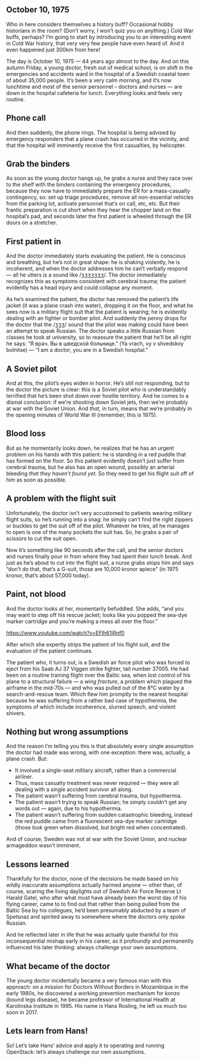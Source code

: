 ## October 10, 1975 <!-- .element: class="hidden" --> 

<!-- Note -->
Who in here considers themselves a history buff? Occasional hobby
historians in the room? (Don’t worry, I won’t quiz you on anything.)
Cold War buffs, perhaps? I’m going to start by introducing you to an
interesting event in Cold War history, that very very few people have
even heard of. And it even happened just 300km from here!

The day is October 10, 1975 — 44 years ago almost to the day. And on
this autumn Friday, a young doctor, fresh out of medical school, is on
shift in the emergencies and accidents ward in the hospital of a
Swedish coastal town of about 35,000 people. It’s been a very calm
morning, and it’s now lunchtime and most of the senior personnel –
doctors and nurses — are down in the hospital cafeteria for
lunch. Everything looks and feels very routine.


## Phone call <!-- .element: class="hidden" --> 

<!-- Note -->
And then suddenly, the phone rings. The hospital is being advised by
emergency responders that a plane crash has occurred in the vicinity,
and that the hospital will imminently receive the first casualties,
by helicopter.


## Grab the binders <!-- .element: class="hidden" --> 

<!-- Note -->
As soon as the young doctor hangs up, he grabs a nurse and they race
over to the shelf with the binders containing the emergency
procedures, because they now have to immediately prepare the ER for a
mass-casualty contingency, so: set up triage procedures, remove
all non-essential vehicles from the parking lot, activate personnel
that’s on call, etc, etc. But their frantic preparation is cut short
when they hear the chopper land on the hospital’s pad, and seconds
later the first patient is wheeled through the ER doors on a
stretcher.


## First patient in <!-- .element: class="hidden" --> 

<!-- Note -->
And the doctor immediately starts evaluating the patient. He is
conscious and breathing, but he’s not in great shape: he is shaking
violently, he is incoherent, and when the doctor addresses him he
can’t verbally respond — all he utters is a sound like /ʒʒʒʒʒʒʒ/. The
doctor immediately recognizes this as symptoms consistent with
cerebral trauma; the patient evidently has a head injury and could
collapse any moment.

As he’s examined the patient, the doctor has removed the patient’s
life jacket (it was a plane crash into water), dropping it on the
floor, and what he sees now is a military flight suit that the patient
is wearing; he is evidently dealing with an fighter or bomber
pilot. And suddenly the penny drops for the doctor that the /ʒʒʒ/
sound that the pilot was making could have been an attempt to speak
Russian. The doctor speaks a little Russian from classes he took at
university, so to reassure the patient that he’ll be all right he
says: “Я врач. Вы в шведской больнице.” (Ya vrach, vy v shvedskoy
bolnitse) — “I am a doctor, you are in a Swedish hospital.”


<!-- .slide: data-background-image="images/roundel.svg" data-background-size="contain" -->
## A Soviet pilot <!-- .element: class="hidden" --> 

<!-- Note -->
And at this, the pilot’s eyes widen in horror. He’s still not
responding, but to the doctor the picture is clear: this is a Soviet
pilot who is understandably terrified that he’s been shot down over
hostile territory. And he comes to a dismal conclusion: if we’re
shooting down Soviet jets, then we’re probably at war with the Soviet
Union. And *that,* in turn, means that we’re probably in the opening
minutes of World War III (remember, this is 1975).


## Blood loss <!-- .element: class="hidden" --> 

<!-- Note -->
But as he momentarily looks down, he realizes that he has an urgent
problem on his hands with this patient: he is standing in a red puddle
that has formed on the floor. So this patient evidently doesn’t just
suffer from cerebral trauma, but he also has an open wound, possibly
an arterial bleeding _that they haven’t found yet._ So they need to
get his flight suit off of him as soon as possible.


## A problem with the flight suit <!-- .element: class="hidden" --> 

<!-- Note -->
Unfortunately, the doctor isn’t very accustomed to patients wearing
military flight suits, so he’s running into a snag: he simply can’t
find the right zippers or buckles to get the suit off of the
pilot. Whatever he tries, all he manages to open is one of the many
pockets the suit has. So, he grabs a pair of scissors to cut the suit
open.

Now it’s something like 90 seconds after the call, and the senior
doctors and nurses finally pour in from where they had spent their
lunch break. And just as he’s about to cut into the flight suit, a
nurse grabs stops him and says “don’t do that, that’s a G-suit, those
are 10,000 kronor apiece” (in 1975 kronor, that’s about 57,000 today).


## Paint, not blood <!-- .element: class="hidden" --> 

<!-- Note -->
And the doctor looks at her, momentarily befuddled. She adds, “and
you may want to step off his rescue jacket; looks like you popped the
sea-dye marker cartridge and you’re making a mess all over the floor.”

https://www.youtube.com/watch?v=EFlh61jRnf0

After which she expertly strips the patient of his flight suit, and
the evaluation of the patient continues. 

The patient who, it turns out, is a Swedish air force pilot who was
forced to eject from his Saab AJ 37 Viggen strike fighter, tail
number 37005. He had been on a routine training flight over the Baltic
sea, when lost control of his plane to a structural failure — a _wing
fracture,_ a problem which plagued the airframe in the mid-70s — and
who was pulled out of the 8°C water by a search-and-rescue team. Which
flew him promptly to the nearest hospital because he was suffering
from a rather bad case of hypothermia, the symptoms of which include
incoherence, slurred speech, and violent shivers.


## Nothing but wrong assumptions <!-- .element: class="hidden" --> 

<!-- Note -->
And the reason I’m telling you this is that absolutely every single
assumption the doctor had made was wrong, with one exception: there
was, actually, a plane crash. But:

* It involved a single-seat military aircraft, rather than a
  commercial airliner.
* Thus, mass casualty treatment was never required — they were all
  dealing with a single accident survivor all along.
* The patient wasn’t suffering from cerebral trauma, but hypothermia.
* The patient wasn’t trying to speak Russian; he simply couldn’t get
  any words out — again, due to his hypothermia.
* The patient wasn’t suffering from sudden catastrophic bleeding,
  instead the red puddle came from a fluorescent sea-dye marker
  cartridge (those look green when dissolved, but bright red when
  concentrated).

And of course, Sweden was not at war with the Soviet Union, and
nuclear armageddon wasn’t imminent.


## Lessons learned <!-- .element: class="hidden" --> 

<!-- Note -->
Thankfully for the doctor, none of the decisions he made based on his
wildly inaccurate assumptions actually harmed anyone — other than, of
course, scaring the living daylights out of Swedish Air Force Reserve
Lt Harald Gatel, who after what must have already been the worst day
of his flying career, came to to find out that rather than being pulled
from the Baltic Sea by his collegues, he’d been presumably abducted by
a team of Spetsnaz and spirited away to somewhere where the doctors
only spoke Russian.

And he reflected later in life that he was actually quite thankful for
this inconsequential mishap early in his career, as it profoundly and
permanently influenced his later thinking: always challenge your own
assumptions.


## What became of the doctor <!-- .element: class="hidden" --> 

<!-- Note -->
The young doctor incidentally became a very famous man with this
approach: on a mission for Doctors Without Borders in Mozambique in
the early 1980s, he discovered a working prevention mechanism for
konzo (bound legs disease), he became professor of International
Health at Karolinska Institute in 1995. His name is Hans Rosling, he
left us much too soon in 2017.
  

## Lets learn from Hans! <!-- .element: class="hidden" --> 

<!-- Note -->
So! Let’s take Hans’ advice and apply it to operating and running
OpenStack: let’s always challenge our own assumptions.
